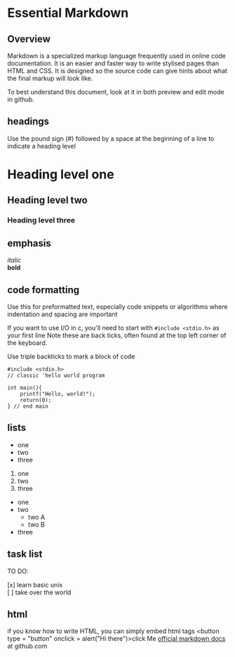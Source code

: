 # Essential Markdown

## Overview

Markdown is a specialized markup language frequently used in online code 
documentation.  It is an easier and faster way to write stylised pages than
HTML and CSS.   It is designed so the source code can give hints about what
the final markup will look like.

To best understand this document, look at it in both preview and edit mode
in github.

## headings

Use the pound sign (\#) followed by a space at the beginning of a line to indicate
a heading level

# Heading level one
## Heading level two
### Heading level three

## emphasis

*italic*  
**bold**

## code formatting
Use this for preformatted text, especially code snippets or algorithms
where indentation and spacing are important


If you want to use I/O in c, you'll need to start with `#include <stdio.h>` as your first line
Note these are back ticks, often found at the top left corner of the keyboard.

Use triple backticks to mark a block of code
```
#include <stdio.h>
// classic 'hello world program

int main(){
    printf("Hello, world!");
    return(0);
} // end main

```

## lists

* one
* two
* three

1. one
1. two
1. three

* one
* two
  * two A
  * two B
* three

## task list
TO DO:

[x] learn basic unix  
[ ] take over the world

## html

if you know how to write HTML, you can simply embed html tags
<button type = "button" onclick = alert("Hi there")>click Me</button>
<a href = "https://docs.github.com/en/get-started/writing-on-github/getting-started-with-writing-and-formatting-on-github/basic-writing-and-formatting-syntax">official markdown docs</a> at github.com


